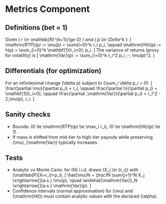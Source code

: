 # Metrics Component

## Definitions (bet = 1)
Given \( r \in \mathbb{R}^{k+1}_{\ge 0} \) and \( p \in \Delta^k \):
\[
\mathrm{RTP}(p) := \mu(p) = \sum_{i=0}^k r_i p_i, \qquad
\mathrm{Hit}(p) := h(p) = \sum_{i=0}^k \mathbf{1}[r_i>0]\; p_i.
\]
The variance of returns (proxy for volatility) is
\[
\mathrm{Var}(p) := \sum_{i=0}^k r_i^2 p_i \;-\; \mu(p)^2.
\]

## Differentials (for optimization)
For an infinitesimal change \(\delta p\) subject to \(\sum_i \delta p_i = 0\):
\[
\frac{\partial \mu}{\partial p_i} = r_i, \qquad 
\frac{\partial h}{\partial p_i} = \mathbf{1}[r_i>0], \qquad
\frac{\partial \,\mathrm{Var}}{\partial p_i} = r_i^2 - 2\,\mu(p)\, r_i.
\]

## Sanity checks
- Bounds: \(0 \le \mathrm{RTP}(p) \le \max_i r_i\), \(0 \le \mathrm{Hit}(p) \le 1\).
- If mass is shifted from mid-tier to high-tier payouts while preserving \(\mu\), \(\mathrm{Var}\) typically increases.

## Tests
- Analytic vs Monte Carlo: for \(N\) i.i.d. draws \(X_j \in \{r_i\}\) with \(\mathbb{P}[X=r_i]=p_i\),
  \[
  \hat{\mu}_N = \frac1N \sum_{j=1}^N X_j \xrightarrow[]{a.s.} \mu(p), \quad
  \widehat{\mathrm{Var}}_N \xrightarrow[]{a.s.} \mathrm{Var}(p).
  \]
- Confidence intervals (normal approximation) for \(\mu\) and \(\mathrm{Hit}\) must contain analytic values with the declared \(\alpha\).
